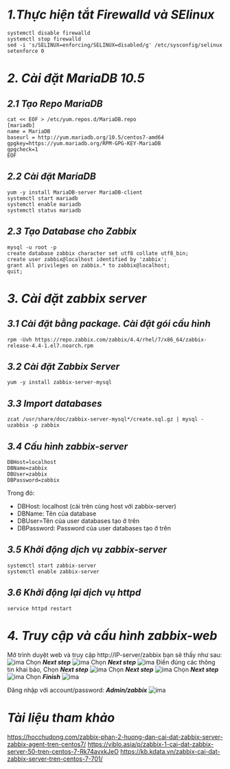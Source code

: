 # ***1.Thực hiện tắt Firewalld và SElinux***
```
systemctl disable firewalld
systemctl stop firewalld
sed -i 's/SELINUX=enforcing/SELINUX=disabled/g' /etc/sysconfig/selinux
setenforce 0
```
# ***2. Cài đặt MariaDB 10.5***
## ***2.1 Tạo Repo MariaDB***
```
cat << EOF > /etc/yum.repos.d/MariaDB.repo
[mariadb]
name = MariaDB
baseurl = http://yum.mariadb.org/10.5/centos7-amd64
gpgkey=https://yum.mariadb.org/RPM-GPG-KEY-MariaDB
gpgcheck=1 
EOF
```
## ***2.2 Cài đặt MariaDB***
```
yum -y install MariaDB-server MariaDB-client
systemctl start mariadb
systemctl enable mariadb
systemctl status mariadb
```
## ***2.3 Tạo Database cho Zabbix***
```
mysql -u root -p
create database zabbix character set utf8 collate utf8_bin;
create user zabbix@localhost identified by 'zabbix';
grant all privileges on zabbix.* to zabbix@localhost;
quit;
```
# ***3. Cài đặt zabbix server***
## ***3.1 Cài đặt bằng package. Cài đặt gói cấu hình***
```
rpm -Uvh https://repo.zabbix.com/zabbix/4.4/rhel/7/x86_64/zabbix-release-4.4-1.el7.noarch.rpm
```
## ***3.2 Cài đặt Zabbix Server***
```
yum -y install zabbix-server-mysql
```
## ***3.3 Import databases***
```
zcat /usr/share/doc/zabbix-server-mysql*/create.sql.gz | mysql -uzabbix -p zabbix
```
## ***3.4 Cấu hình zabbix-server***
```
DBHost=localhost
DBName=zabbix
DBUser=zabbix
DBPassword=zabbix
```
Trong đó:

- DBHost: localhost (cài trên cùng host với zabbix-server)
- DBName: Tên của database
- DBUser=Tên của user databases tạo ở trên
- DBPassword: Password của user databases tạo ở trên

## ***3.5 Khởi động dịch vụ zabbix-server***
```
systemctl start zabbix-server
systemctl enable zabbix-server
```

## ***3.6 Khởi động lại dịch vụ httpd***
```
service httpd restart
```
# ***4. Truy cập và cấu hình zabbix-web***
Mở trình duyệt web và truy cập http://IP-server/zabbix bạn sẽ thấy như sau:
![ima](../IMG/2.png)
Chọn ***Next step***
![ima](../IMG/3.png)
Chọn ***Next step***
![ima](../IMG/4.png)
Điền đúng các thông tin khai báo, Chọn ***Next step***
![ima](../IMG/5.png)
Chọn ***Next step***
![ima](../IMG/6.png)
Chọn ***Next step***
![ima](../IMG/7.png)
Chọn ***Finish***
![ima](../IMG/8.png)

Đăng nhập với account/password: ***Admin/zabbix***
![ima](../IMG/9.png)

# ***Tài liệu tham khảo***
<https://hocchudong.com/zabbix-phan-2-huong-dan-cai-dat-zabbix-server-zabbix-agent-tren-centos7/>
<https://viblo.asia/p/zabbix-1-cai-dat-zabbix-server-50-tren-centos-7-Rk74avxkJeO>
<https://kb.kdata.vn/zabbix-cai-dat-zabbix-server-tren-centos-7-701/>